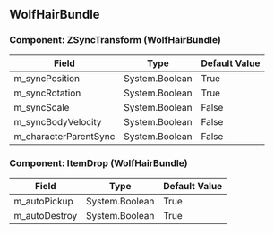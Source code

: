 ## WolfHairBundle

### Component: ZSyncTransform (WolfHairBundle)

|Field|Type|Default Value|
|-----|----|-------------|
|m_syncPosition|System.Boolean|True|
|m_syncRotation|System.Boolean|True|
|m_syncScale|System.Boolean|False|
|m_syncBodyVelocity|System.Boolean|False|
|m_characterParentSync|System.Boolean|False|

### Component: ItemDrop (WolfHairBundle)

|Field|Type|Default Value|
|-----|----|-------------|
|m_autoPickup|System.Boolean|True|
|m_autoDestroy|System.Boolean|True|


